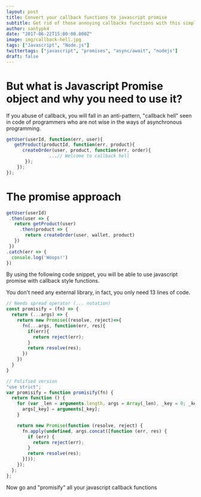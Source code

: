 ```yaml
---
layout: post
title: Convert your callback functions to javascript promise
subtitle: Get rid of those annoying callbacks functions with this simple utility
author: santypk4
date: "2017-06-22T15:00:00.000Z"
image: img/callback-hell.jpg
tags: ["Javascript", "Node.js"]
twittertags: ["javascript", "promises", "async/await", "nodejs"]
draft: false
---
```


# But what is Javascript Promise object and why you need to use it?

If you abuse of callback, you will fall in an anti-pattern, "callback hell" seen in code of programmers who are not wise in the ways of asynchronous programming.

```javascript
getUser(userId, function(err, user){
   getProduct(productId, function(err, product){
      createOrder(user, product, function(err, order){
                ...// Welcome to callback hell
       });
    });
});
```

# The promise approach
```javascript
getUser(userId)
 .then(user => {
   return getProduct(user)
     .then(product => {
       return createOrder(user, wallet, product)
   })
 })
.catch(err => { 
  console.log('Woops!') 
})
```

By using the following code snippet, you will be able to use javascript promise with callback style functions.

You don't need any external library, in fact, you only need 13 lines of code.

```javascript
// Needs spread operator (... notation)
const promisify = (fn) => {
  return (...args) => {
    return new Promise((resolve, reject)=>{
      fn(...args, function(err, res){
        if(err){
          return reject(err);
        }
        return resolve(res);
      })
    })
  }
}
```

```javascript
// Polified version
"use strict";
var promisify = function promisify(fn) {
  return function () {
    for (var _len = arguments.length, args = Array(_len), _key = 0; _key < _len; _key++) {
      args[_key] = arguments[_key];
    }

    return new Promise(function (resolve, reject) {
      fn.apply(undefined, args.concat([function (err, res) {
        if (err) {
          return reject(err);
        }
        return resolve(res);
      }]));
    });
  };
}; 
```

Now go and "promisify" all your javascript callback functions